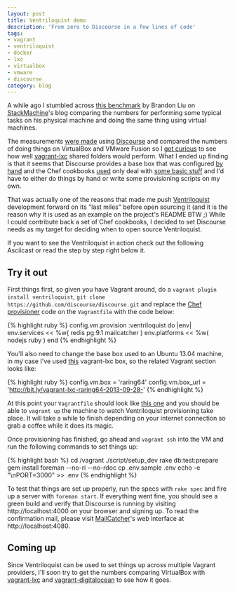 ```yaml
---
layout: post
title: Ventriloquist demo
description: 'From zero to Discourse in a few lines of code'
tags:
- vagrant
- ventriloquist
- docker
- lxc
- virtualbox
- vmware
- discourse
category: blog
---
```


A while ago I stumbled across [this benchmark](https://www.stackmachine.com/blog/web-development-on-a-vm-is-it-slower)
by Brandon Liu on [StackMachine](https://www.stackmachine.com)'s blog comparing
the numbers for performing some typical tasks on his physical machine and doing
the same thing using virtual machines.

The measurements [were made](https://www.stackmachine.com/blog/web-development-on-a-vm-is-it-slower#test_setup)
using [Discourse](https://github.com/discourse/discourse) and compared the numbers
of doing things on VirtualBox and VMware Fusion so I [got curious](https://twitter.com/fgrehm/status/359445585738211330)
to see how well [vagrant-lxc](https://github.com/fgrehm/vagrant-lxc) shared folders
would perform. What I ended up finding is that it seems that Discourse provides a
base box that was configured [by hand](https://github.com/discourse/discourse/blob/master/docs/DEVELOPER-ADVANCED.md#building-your-own-vagrant-vm)
and the Chef cookbooks [used](https://github.com/discourse/discourse/blob/aca567b4d7b9a7a654e12a5de35bee7d9c36e881/Vagrantfile#L37-L48)
only deal with [some basic stuff](https://github.com/discourse/discourse/blob/aca567b4d7b9a7a654e12a5de35bee7d9c36e881/chef/cookbooks/discourse/recipes/default.rb)
and I'd have to either do things by hand or write some provisioning scripts on
my own.

That was actually one of the reasons that made me push [Ventriloquist](https://github.com/fgrehm/ventriloquist)
development forward on its "last miles" before open sourcing it (and it is the
reason why it is used as an example on the project's README BTW ;) While I could
contribute back a set of Chef cookbooks, I decided to set Discourse needs as my
target for deciding when to open source Ventriloquist.

If you want to see the Ventriloquist in action check out the following Asciicast
or read the step by step right below it.

<div class="asciicast-container">
  <script type="text/javascript" src="http://asciinema.org/a/5900.js" id="asciicast-5900" async="true" data-speed="2"></script>
</div>


## Try it out

First things first, so given you have Vagrant around, do a `vagrant plugin install ventriloquist`,
`git clone https://github.com/discourse/discourse.git` and replace the [Chef provisioner]()
code on the `Vagrantfile` with the code below:

{% highlight ruby %}
config.vm.provision :ventriloquist do |env|
  env.services  << %w( redis pg:9.1 mailcatcher )
  env.platforms << %w( nodejs ruby )
end
{% endhighlight %}

You'll also need to change the base box used to an Ubuntu 13.04 machine, in my
case I've used [this](http://bit.ly/vagrant-lxc-raring64-2013-09-28-) vagrant-lxc
box, so the related Vagrant section looks like:

{% highlight ruby %}
config.vm.box = 'raring64'
config.vm.box_url = 'http://bit.ly/vagrant-lxc-raring64-2013-09-28-'
{% endhighlight %}

At this point your `Vagrantfile` should look like [this one](https://gist.github.com/fgrehm/db49cf1207d062f6f8ce)
and you should be able to `vagrant up` the machine to watch Ventriloquist provisioning
take place. It will take a while to finish depending on your internet connection
so grab a coffee while it does its magic.

Once provisioning has finished, go ahead and `vagrant ssh` into the VM and run the
following commands to set things up:

{% highlight bash %}
cd /vagrant
./script/setup_dev
rake db:test:prepare
gem install foreman --no-ri --no-rdoc
cp .env.sample .env
echo -e "\nPORT=3000" >> .env
{% endhighlight %}

To test that things are set up properly, run the specs with `rake spec`
and fire up a server with `foreman start`. If everything went fine, you
should see a green build and verify that Discourse is running by visiting http://localhost:4000
on your browser and signing up. To read the confirmation mail, please visit [MailCatcher]()'s
web interface at http://localhost:4080.

## Coming up

Since Ventriloquist can be used to set things up across multiple Vagrant providers,
I'll soon try to get the numbers comparing VirtualBox with [vagrant-lxc](https://github.com/fgrehm/vagrant-lxc)
and [vagrant-digitalocean](https://github.com/smdahlen/vagrant-digitalocean) to
see how it goes.
